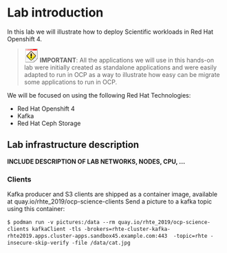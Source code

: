 # Lab introduction

In this lab we will illustrate how to deploy Scientific workloads in Red Hat Openshift 4.

> ![IMPORTANT](../imgs/important-icon.png) **IMPORTANT**: All the applications we will use in this hands-on lab were initially created as standalone applications and were easily adapted to run in OCP as a way to illustrate how easy can be migrate some applications to run in OCP.

We will be focused on using the following Red Hat Technologies:

* Red Hat Openshift 4
* Kafka
* Red Hat Ceph Storage

## Lab infrastructure description

**INCLUDE DESCRIPTION OF LAB NETWORKS, NODES, CPU, ...**

### Clients

Kafka producer and S3 clients are shipped as a container image, available at quay.io/rhte_2019/ocp-science-clients
Send a picture to a kafka topic using this container:

```
$ podman run -v pictures:/data --rm quay.io/rhte_2019/ocp-science-clients kafkaClient -tls -brokers=rhte-cluster-kafka-rhte2019.apps.cluster-apps.sandbox45.example.com:443  -topic=rhte -insecure-skip-verify -file /data/cat.jpg
```

